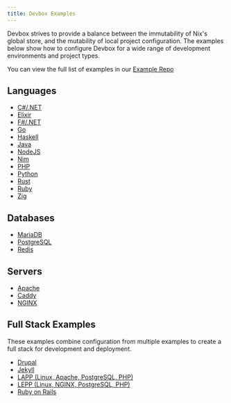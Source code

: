 ```yaml
---
title: Devbox Examples
---
```

Devbox strives to provide a balance between the immutability of Nix's global store, and the mutability of local project configuration. The examples below show how to configure Devbox for a wide range of development environments and project types. 

You can view the full list of examples in our [Example Repo](https://github.com/jetpack-io/devbox-examples/)

## Languages
* [C#/.NET](languages/csharp.md)
* [Elixir](languages/elixir.md)
* [F#/.NET](languages/fsharp.md)
* [Go](languages/go.md)
* [Haskell](languages/haskell.md)
* [Java](languages/java.md)
* [NodeJS](languages/nodejs.md)
* [Nim](languages/nim.md)
* [PHP](languages/php.md)
* [Python](languages/python.md)
* [Rust](languages/rust.md)
* [Ruby](languages/ruby.md)
* [Zig](languages/zig.md)

## Databases
* [MariaDB](databases/mariadb.md)
* [PostgreSQL](databases/postgres.md)
* [Redis](databases/redis.md)

## Servers
* [Apache](servers/apache.md)
* [Caddy](servers/caddy.md)
* [NGINX](servers/nginx.md)

## Full Stack Examples
These examples combine configuration from multiple examples to create a full stack for development and deployment. 

* [Drupal](https://github.com/jetpack-io/devbox-examples/tree/main/stacks/drupal)
* [Jekyll](https://github.com/jetpack-io/devbox-examples/tree/main/stacks/jekyll)
* [LAPP (Linux, Apache, PostgreSQL, PHP)](https://github.com/jetpack-io/devbox-examples/tree/main/stacks/lamp-stack)
* [LEPP (Linux, NGINX, PostgreSQL, PHP)](https://github.com/jetpack-io/devbox-examples/tree/main/stacks/lemp-stack)
* [Ruby on Rails](https://github.com/jetpack-io/devbox-examples/tree/main/stacks/rails)